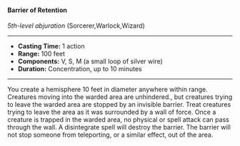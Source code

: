 #### Barrier of Retention
*5th-level abjuration* (Sorcerer,Warlock,Wizard)
___
- **Casting Time:** 1 action
- **Range:** 100 feet
- **Components:** V, S, M (a small loop of silver wire)
- **Duration:** Concentration, up to 10 minutes
---
You create a hemisphere 10 feet in diameter
anywhere within range. Creatures moving into the
warded area are unhindered., but creatures trying to
leave the warded area are stopped by an invisible
barrier. Treat creatures trying to leave the area as it
was surrounded by a wall of force. Once a creature
is trapped in the warded area, no physical or spell
attack can pass through the wall. A disintegrate
spell will destroy the barrier. The barrier will not stop someone from teleporting, or a similar effect,
out of the area.
